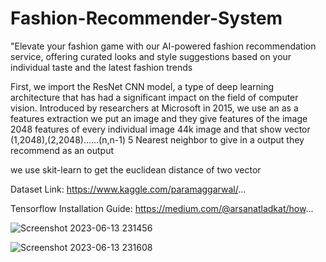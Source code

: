 # Fashion-Recommender-System
"Elevate your fashion game with our AI-powered fashion recommendation service, offering curated looks and style suggestions based on your individual taste and the latest fashion trends

First, we import the ResNet CNN model, a type of deep learning architecture that has had a significant impact on the field of computer vision. Introduced by researchers at Microsoft in 2015, we use an as a features extraction  we put an image and they give features of the image 2048 features of every individual image 44k image and that show vector (1,2048),(2,2048)......(n,n-1) 5 Nearest neighbor to give in a output they recommend as an output  

we use skit-learn to get the euclidean distance of two vector 


Dataset Link: https://www.kaggle.com/paramaggarwal/...

Tensorflow Installation Guide: https://medium.com/@arsanatladkat/how...

![Screenshot 2023-06-13 231456](https://github.com/ajoshi222/Fashion-Recommender-System/assets/69758727/59ba453f-f788-4361-b574-8617f16b7b0d)



![Screenshot 2023-06-13 231608](https://github.com/ajoshi222/Fashion-Recommender-System/assets/69758727/d8dc1b79-939c-4110-9622-31b9b0be3891)
